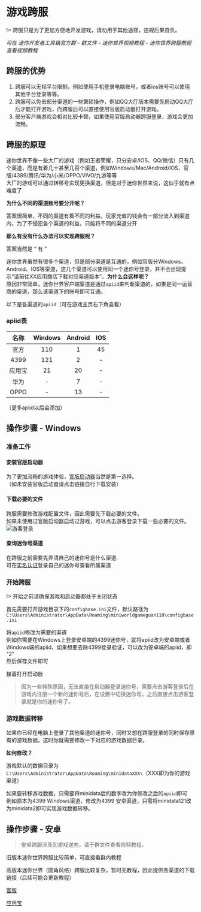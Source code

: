 # 游戏跨服

!> 跨服只是为了更加方便地开发游戏，请勿用于其他途径，违规后果自负。

*可在 迷你开发者工具箱官方群 - 群文件 - 迷你世界视频教程 - 迷你世界跨服教程 查看视频教程*

## 跨服的优势

1. 跨服可以无视平台限制，例如使用手机登录电脑账号，或者ios账号可以使用其他平台登录等等。
2. 跨服可以免去部分渠道的一些繁琐操作，例如QQ大厅版本需要先启动QQ大厅后才能打开游戏，而跨服后可以直接使用官版启动器打开游戏。
3. 部分客户端游戏会相对比较卡顿，如果使用官版启动器跨服登录，游戏会更加流畅。

## 跨服的原理

迷你世界不像一些大厂的游戏（例如王者荣耀，只分安卓/IOS、QQ/微信）只有几个渠道，而是有着几十甚至几百个渠道，例如Windows/Mac/Android/IOS、官版/4399/腾讯/华为/小米/OPPO/VIVO/九游等等  
大厂的游戏可以通过转移号实现更换渠道，但是对于迷你世界来说，这似乎就有点难度了

**为什么不同的渠道账号要分开呢？**

答案很简单，不同的渠道有着不同的利益，玩家充值的钱会有一部分流入到渠道内，为了不侵犯各个渠道的利益，只能将不同的渠道分开

**那么有没有什么办法可以实现跨服呢？**

答案当然是 “ 有 ”

迷你世界虽然有很多个渠道，但是部分渠道是互通的，例如官版分Windows、Android、IOS等渠道，这几个渠道可以使用同一个迷你号登录，并不会出现提示“请前往XX应用商店下载对应渠道版本”。**为什么会这样呢？**  
原因非常简单，迷你世界客户端渠道是通过`apiid`来判断渠道的，如果是同一运营商的渠道，那么该渠道下的账号即可互通。

以下是各渠道的`apiid`（可在游戏主页右下角查看）

### apiid表

|   名称        |   Windows   | Android | IOS |
|   :----:      |    :----:   | :----:  | :----:  
|   官方         | 110         |  1      |  45  |
|   4399        |   121       |    2    |    -   |
|   应用宝        |   21       |    20    |    -    |
|   华为        |   -       |    7    |    -    |
|   OPPO        |   -       |    13    |    -    |

（更多apiid以后会添加）

## 操作步骤 - Windows

### 准备工作

#### 安装官版启动器

为了更加流畅的游戏体验，[官版启动器](https://mdownload.mini1.cn/latest/miniworldoffice.exe)当然是第一选择。  
（如未安装官版启动器请点击链接自行下载安装）

#### 下载必要的文件

跨服需要修改游戏配置文件，因此需要先下载必要的文件。  
如果未使用过官版启动器启动过游戏，可以点击游客登录下载一些必要的文件。  
![游客登录](https://s1.ax1x.com/2022/07/11/jyoqVf.png)

#### 查询迷你号渠道

在跨服之前需要先弄清自己的迷你号是什么渠道.  
可在[实名认证](https://mini1.cn/card)登录自己的迷你号查看所属渠道

### 开始跨服

!> 开始之前请确保游戏和启动器都处于关闭状态

首先需要打开游戏目录下的`configbase.ini`文件，默认路径为`C:\Users\Administrator\AppData\Roaming\miniworldgameguan110\configbase.ini`

将`apiid`修改为需要的渠道  
例如你需要在Windows上登录安卓端的4399迷你号，就将apiid改为安卓端或者Windows端的apiid，如果想要去除4399登录验证，可以改为安卓端的apiid，即 "2"  
然后保存文件即可

接着打开启动器

> 因为一些特殊原因，无法直接在启动器登录迷你号，需要点击游客登录后在游戏内注册一个新的迷你号后，在设置中切换迷你号，之后直接点击游客登录就是你的迷你号了。

### 游戏数据转移

如果你已经在电脑上登录了其他渠道的迷你号，同时又想在跨服登录的同时保存原有的游戏数据，这时你就需要修改一下对应的游戏数据目录。

**如何修改？**

游戏默认的数据目录为`C:\Users\Administrator\AppData\Roaming\minidataXXX\`（XXX即为你的游戏渠道）

如果要转移游戏数据，只需要将minidata后的数字改为你修改之后的`apiid`即可  
例如原本为4399 Windows渠道，修改为4399 安卓渠道，只需将minidata121改为minidata2即可实现游戏数据转移。

## 操作步骤 - 安卓

> 安卓跨服涉及到游戏逆向，请于群文件查看视频教程。

旧版本迷你世界跨服比较简单，可直接看群内教程

高版本迷你世界（圆角风格）跨服比较复杂，暂时无教程，因此提供各渠道的下载链接（后续可能会更新教程）

[官版](https://app.mini1.cn/)

[应用宝](https://a.app.qq.com/o/simple.jsp?pkgname=com.tencent.tmgp.minitech.miniworld)


